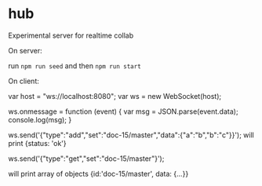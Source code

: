 # hub
Experimental server for realtime collab

On server:

run ```npm run seed``` and then ```npm run start```

On client:

var host = "ws://localhost:8080";
var ws = new WebSocket(host);

ws.onmessage = function (event) {
  var msg = JSON.parse(event.data);
  console.log(msg);
}

ws.send('{"type":"add","set":"doc-15/master","data":{"a":"b","b":"c"}}');
will print {status: 'ok'}

ws.send('{"type":"get","set":"doc-15/master"}');

will print array of objects {id:'doc-15/master', data: {...}}